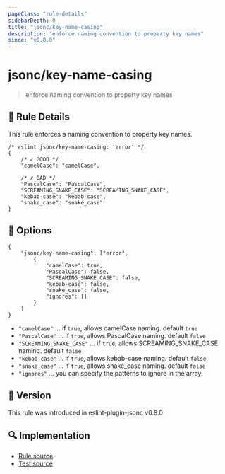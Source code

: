 ```yaml
---
pageClass: "rule-details"
sidebarDepth: 0
title: "jsonc/key-name-casing"
description: "enforce naming convention to property key names"
since: "v0.8.0"
---
```


# jsonc/key-name-casing

> enforce naming convention to property key names

## :book: Rule Details

This rule enforces a naming convention to property key names.

<eslint-code-block>

<!-- eslint-skip -->

```json5
/* eslint jsonc/key-name-casing: 'error' */
{
    /* ✓ GOOD */
    "camelCase": "camelCase",

    /* ✗ BAD */
    "PascalCase": "PascalCase",
    "SCREAMING_SNAKE_CASE": "SCREAMING_SNAKE_CASE",
    "kebab-case": "kebab-case",
    "snake_case": "snake_case"
}
```

</eslint-code-block>

## :wrench: Options

```json5
{
    "jsonc/key-name-casing": ["error",
        {
            "camelCase": true,
            "PascalCase": false,
            "SCREAMING_SNAKE_CASE": false,
            "kebab-case": false,
            "snake_case": false,
            "ignores": []
        }
    ]
}
```

- `"camelCase"` ... if `true`, allows camelCase naming. default `true`
- `"PascalCase"` ... if `true`, allows PascalCase naming. default `false`
- `"SCREAMING_SNAKE_CASE"` ... if `true`, allows SCREAMING_SNAKE_CASE naming. default `false`
- `"kebab-case"` ... if `true`, allows kebab-case naming. default `false`
- `"snake_case"` ... if `true`, allows snake_case naming. default `false`
- `"ignores"` ... you can specify the patterns to ignore in the array.

## :rocket: Version

This rule was introduced in eslint-plugin-jsonc v0.8.0

## :mag: Implementation

- [Rule source](https://github.com/ota-meshi/eslint-plugin-jsonc/blob/master/lib/rules/key-name-casing.ts)
- [Test source](https://github.com/ota-meshi/eslint-plugin-jsonc/blob/master/tests/lib/rules/key-name-casing.ts)
